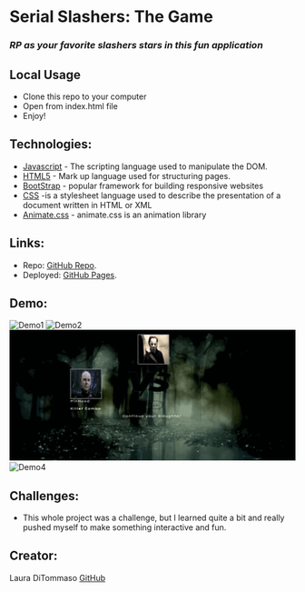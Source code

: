 # Serial Slashers: The Game
### *RP as your favorite slashers stars in this fun application*

## Local Usage
* Clone this repo to your computer
* Open from index.html file
* Enjoy!
## Technologies: 
* [Javascript](https://www.javascript.com/) - The scripting language used to manipulate the DOM. 
* [HTML5](https://developer.mozilla.org/en-US/docs/Web/Guide/HTML/HTML5) - Mark up language used for structuring pages. 
* [BootStrap](https://getbootstrap.com/) - popular framework for building responsive websites
* [CSS](https://developer.mozilla.org/en-US/docs/Web/CSS) -is a stylesheet language used to describe the presentation of a document written in HTML or XML
* [Animate.css](https://github.com/daneden/animate.css) - animate.css is an animation library

## Links: 
* Repo: [GitHub Repo](https://github.com/lmd808/my_jquery_game/).
* Deployed: [GitHub Pages](https://lmd808.github.io/my_jquery_game/).

## Demo:  

![Demo1](./images/demo1.gif)
![Demo2](./images/demo2.gif)
![Demo3](./images/demo3.gif)
![Demo4](./images/demo4.gif)

## Challenges: 
* This whole project was a challenge, but I learned quite a bit and really pushed myself to make something interactive and fun. 


## Creator: 
Laura DiTommaso [GitHub](https://github.com/lmd808)
